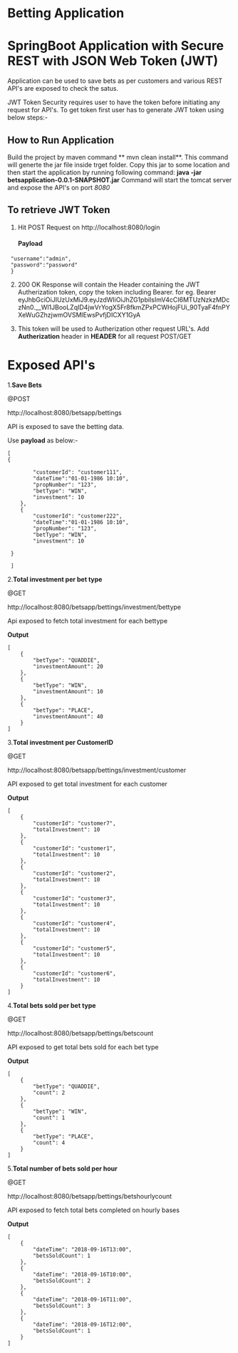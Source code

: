 # Betting Application

# SpringBoot Application with Secure REST with JSON Web Token (JWT)

Application can be used to save bets as per customers and various REST API's are exposed to check the satus.

JWT Token Security requires user to have the token before initiating any request for API's. To get token first user has to generate JWT token using below steps:-

## How to Run Application

Build the project by maven command ** mvn clean install**. This command will generte the jar file inside trget folder. Copy this jar to some location and then start the application by running following command:
**java -jar betsapplication-0.0.1-SNAPSHOT.jar**
Command will start the tomcat server and expose the API's on port _8080_

## To retrieve JWT Token

1) Hit POST Request on http://localhost:8080/login
   #### Payload
  ``` {
   "username":"admin",
   "password":"password"
   }
   ```
		
2) 200 OK Response will contain the Header containing the JWT Autherization token, copy the token including Bearer. for eg.
Bearer eyJhbGciOiJIUzUxMiJ9.eyJzdWIiOiJhZG1pbiIsImV4cCI6MTUzNzkzMDczNn0.__Wl1JBooLZqID4jwVrYogX5Fr8fkmZPxPCWHojFUi_90TyaF4fnPYXeWuGZhzjwmOVSMlEwsPvfjDICXY1GyA


3) This token will be used to Autherization other request URL's. Add **Autherization** header in **HEADER** for all request POST/GET 


# Exposed API's

1.**Save Bets**

@POST

http://localhost:8080/betsapp/bettings

API is exposed to save the betting data.

Use **payload** as below:-
```
[
{

        "customerId": "customer111",
        "dateTime":"01-01-1986 10:10",
        "propNumber": "123",
        "betType": "WIN",
        "investment": 10
    },
    {
        "customerId": "customer222",
        "dateTime":"01-01-1986 10:10",
        "propNumber": "123",
        "betType": "WIN",
        "investment": 10
        
 }
 
 ]
```

2.**Total investment per bet type**

@GET

http://localhost:8080/betsapp/bettings/investment/bettype

Api exposed to fetch total investment for each bettype

**Output**
```
[
    {
        "betType": "QUADDIE",
        "investmentAmount": 20
    },
    {
        "betType": "WIN",
        "investmentAmount": 10
    },
    {
        "betType": "PLACE",
        "investmentAmount": 40
    }
]
```


3.**Total investment per CustomerID**

@GET

http://localhost:8080/betsapp/bettings/investment/customer

API exposed to get total investment for each customer

**Output**
```
[
    {
        "customerId": "customer7",
        "totalInvestment": 10
    },
    {
        "customerId": "customer1",
        "totalInvestment": 10
    },
    {
        "customerId": "customer2",
        "totalInvestment": 10
    },
    {
        "customerId": "customer3",
        "totalInvestment": 10
    },
    {
        "customerId": "customer4",
        "totalInvestment": 10
    },
    {
        "customerId": "customer5",
        "totalInvestment": 10
    },
    {
        "customerId": "customer6",
        "totalInvestment": 10
    }
]
```


4.**Total bets sold per bet type**

@GET

http://localhost:8080/betsapp/bettings/betscount

API exposed to get total bets sold for each bet type

**Output**
```
[
    {
        "betType": "QUADDIE",
        "count": 2
    },
    {
        "betType": "WIN",
        "count": 1
    },
    {
        "betType": "PLACE",
        "count": 4
    }
]
```


5.**Total number of bets sold per hour**

@GET

http://localhost:8080/betsapp/bettings/betshourlycount

API exposed to fetch total bets completed on hourly bases

**Output**

```
[
    {
        "dateTime": "2018-09-16T13:00",
        "betsSoldCount": 1
    },
    {
        "dateTime": "2018-09-16T10:00",
        "betsSoldCount": 2
    },
    {
        "dateTime": "2018-09-16T11:00",
        "betsSoldCount": 3
    },
    {
        "dateTime": "2018-09-16T12:00",
        "betsSoldCount": 1
    }
]
```
